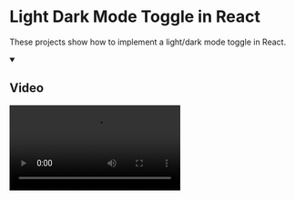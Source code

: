 # Light Dark Mode Toggle in React

These projects show how to implement a light/dark mode toggle in React.

<details open>
<summary><h2>Video</h2></summary>
<video src="https://github.com/Lalitkumar4/react-tailwind-light-dark-mode-toggle/assets/64465383/6ead02fd-7e0d-4a32-b656-b6da08da86df" controls="controls" >
</video>
</details>









